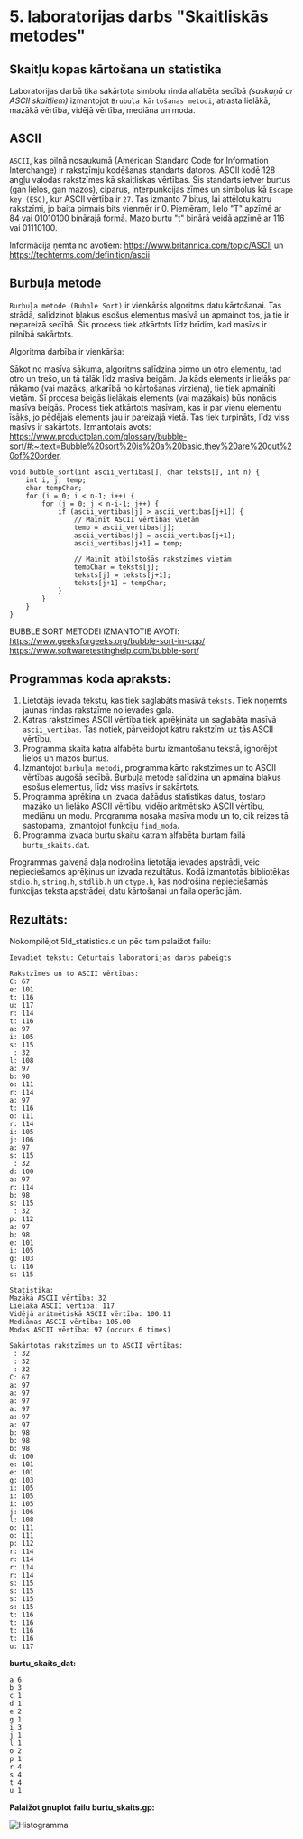 # 5. laboratorijas darbs "Skaitliskās metodes"
## Skaitļu kopas kārtošana un statistika
Laboratorijas darbā tika sakārtota simbolu rinda alfabēta secībā *(saskaņā ar ASCII skaitļiem)* izmantojot `Brubuļa kārtošanas metodi`, atrasta lielākā, mazākā vērtība, vidējā vērtība, mediāna un moda.

## ASCII

`ASCII`, kas pilnā nosaukumā (American Standard Code for Information Interchange) ir rakstzīmju kodēšanas standarts datoros. ASCII kodē 128 angļu valodas rakstzīmes kā skaitliskas vērtības. Šis standarts ietver burtus (gan lielos, gan mazos), ciparus, interpunkcijas zīmes un simbolus kā `Escape key (ESC)`, kur ASCII vērtība ir `27`. Tas izmanto 7 bitus, lai attēlotu katru rakstzīmi, jo baita pirmais bits vienmēr ir 0. Piemēram, lielo "T" apzīmē ar 84 vai 01010100 binārajā formā. Mazo burtu "t" binārā veidā apzīmē ar 116 vai 01110100.

Informācija ņemta no avotiem: https://www.britannica.com/topic/ASCII un https://techterms.com/definition/ascii

## Burbuļa metode

`Burbuļa metode (Bubble Sort)` ir vienkāršs algoritms datu kārtošanai. Tas strādā, salīdzinot blakus esošus elementus masīvā un apmainot tos, ja tie ir nepareizā secībā. Šis process tiek atkārtots līdz brīdim, kad masīvs ir pilnībā sakārtots.

Algoritma darbība ir vienkārša:

Sākot no masīva sākuma, algoritms salīdzina pirmo un otro elementu, tad otro un trešo, un tā tālāk līdz masīva beigām.
Ja kāds elements ir lielāks par nākamo (vai mazāks, atkarībā no kārtošanas virziena), tie tiek apmainīti vietām.
Šī procesa beigās lielākais elements (vai mazākais) būs nonācis masīva beigās.
Process tiek atkārtots masīvam, kas ir par vienu elementu īsāks, jo pēdējais elements jau ir pareizajā vietā.
Tas tiek turpināts, līdz viss masīvs ir sakārtots.
Izmantotais avots: https://www.productplan.com/glossary/bubble-sort/#:~:text=Bubble%20sort%20is%20a%20basic,they%20are%20out%20of%20order.

```shell
void bubble_sort(int ascii_vertibas[], char teksts[], int n) {
    int i, j, temp;
    char tempChar;
    for (i = 0; i < n-1; i++) {
        for (j = 0; j < n-i-1; j++) {
            if (ascii_vertibas[j] > ascii_vertibas[j+1]) {
                // Mainīt ASCII vērtības vietām
                temp = ascii_vertibas[j];
                ascii_vertibas[j] = ascii_vertibas[j+1];
                ascii_vertibas[j+1] = temp;

                // Mainīt atbilstošās rakstzīmes vietām
                tempChar = teksts[j];
                teksts[j] = teksts[j+1];
                teksts[j+1] = tempChar;
            }
        }
    }
}
```
BUBBLE SORT METODEI IZMANTOTIE AVOTI:
https://www.geeksforgeeks.org/bubble-sort-in-cpp/
https://www.softwaretestinghelp.com/bubble-sort/

## Programmas koda apraksts:

1. Lietotājs ievada tekstu, kas tiek saglabāts masīvā `teksts`. Tiek noņemts jaunas rindas rakstzīme no ievades gala.
2. Katras rakstzīmes ASCII vērtība tiek aprēķināta un saglabāta masīvā `ascii_vertibas`. Tas notiek, pārveidojot katru rakstzīmi uz tās ASCII vērtību.
3. Programma skaita katra alfabēta burtu izmantošanu tekstā, ignorējot lielos un mazos burtus.
4. Izmantojot `burbuļa metodi`, programma kārto rakstzīmes un to ASCII vērtības augošā secībā. Burbuļa metode salīdzina un apmaina blakus esošus elementus, līdz viss masīvs ir sakārtots.
5. Programma aprēķina un izvada dažādus statistikas datus, tostarp mazāko un lielāko ASCII vērtību, vidējo aritmētisko ASCII vērtību, mediānu un modu.
   Programma nosaka masīva modu un to, cik reizes tā sastopama, izmantojot funkciju `find_moda`.
6. Programma izvada burtu skaitu katram alfabēta burtam failā `burtu_skaits.dat`.

Programmas galvenā daļa nodrošina lietotāja ievades apstrādi, veic nepieciešamos aprēķinus un izvada rezultātus. Kodā izmantotās bibliotēkas `stdio.h`, `string.h`, `stdlib.h` un `ctype.h`, kas nodrošina nepieciešamās funkcijas teksta apstrādei, datu kārtošanai un faila operācijām.

## Rezultāts:
Nokompilējot 5ld_statistics.c un pēc tam palaižot failu:
```shell
Ievadiet tekstu: Ceturtais laboratorijas darbs pabeigts

Rakstzīmes un to ASCII vērtības:
C: 67
e: 101
t: 116
u: 117
r: 114
t: 116
a: 97
i: 105
s: 115
 : 32
l: 108
a: 97
b: 98
o: 111
r: 114
a: 97
t: 116
o: 111
r: 114
i: 105
j: 106
a: 97
s: 115
 : 32
d: 100
a: 97
r: 114
b: 98
s: 115
 : 32
p: 112
a: 97
b: 98
e: 101
i: 105
g: 103
t: 116
s: 115

Statistika:
Mazākā ASCII vērtība: 32
Lielākā ASCII vērtība: 117
Vidējā aritmētiskā ASCII vērtība: 100.11
Mediānas ASCII vērtība: 105.00
Modas ASCII vērtība: 97 (occurs 6 times)

Sakārtotas rakstzīmes un to ASCII vērtības:
 : 32
 : 32
 : 32
C: 67
a: 97
a: 97
a: 97
a: 97
a: 97
a: 97
b: 98
b: 98
b: 98
d: 100
e: 101
e: 101
g: 103
i: 105
i: 105
i: 105
j: 106
l: 108
o: 111
o: 111
p: 112
r: 114
r: 114
r: 114
r: 114
s: 115
s: 115
s: 115
s: 115
t: 116
t: 116
t: 116
t: 116
u: 117
```
**burtu_skaits_dat:**
```shell
a 6
b 3
c 1
d 1
e 2
g 1
i 3
j 1
l 1
o 2
p 1
r 4
s 4
t 4
u 1
```
**Palaižot gnuplot failu burtu_skaits.gp:**

![Histogramma](burtu_histogramma.png)





























